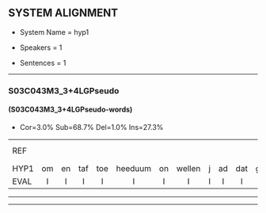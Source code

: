 
## SYSTEM ALIGNMENT

- System Name = hyp1

- Speakers = 1

- Sentences = 1

---

### S03C043M3_3+4LGPseudo

#### (S03C043M3_3+4LGPseudo-words)

- Cor=3.0%	Sub=68.7%	Del=1.0%	Ins=27.3%

|  |  |  |  |  |  |  |  |  |  |  |  |  |  |  |  |  |  |  |  |  |  |  |  |  |  |  |  |  |  |  |  |  |  |  |  |  |  |  |  |  |  |  |  |  |  |  |  |  |  |  |  |  |  |  |  |  |  |  |  |  |  |  |  |  |  |  |  |  |  |  |  |  |  |  |  |  |  |  |  |  |  |  |  |  |  |  |  |  |  |  |  |  |  |  |  |  |  |  |  |
|:--- |:---:|:---:|:---:|:---:|:---:|:---:|:---:|:---:|:---:|:---:|:---:|:---:|:---:|:---:|:---:|:---:|:---:|:---:|:---:|:---:|:---:|:---:|:---:|:---:|:---:|:---:|:---:|:---:|:---:|:---:|:---:|:---:|:---:|:---:|:---:|:---:|:---:|:---:|:---:|:---:|:---:|:---:|:---:|:---:|:---:|:---:|:---:|:---:|:---:|:---:|:---:|:---:|:---:|:---:|:---:|:---:|:---:|:---:|:---:|:---:|:---:|:---:|:---:|:---:|:---:|:---:|:---:|:---:|:---:|:---:|:---:|:---:|:---:|:---:|:---:|:---:|:---:|:---:|:---:|:---:|:---:|:---:|:---:|:---:|:---:|:---:|:---:|:---:|:---:|:---:|:---:|:---:|:---:|:---:|:---:|:---:|:---:|:---:|:---:|
| REF |  |  |  |  |  |  |  |  |  |  |  |  |  |  |  |  |  | ometuif | toejietsen | * | oonwijlen | jattesiet | nurudien | * | * | * | stoenydaas | deuveltek | juitonie | gevijdel | * | sidowaan | * | spekkeraai | wachteniek | verpierik | * | * | nappegreeuw | mantaroen | schielendaspen | * | crobeklunker | kabbestepen | * | * | * | *(verwarring) | verwarig |  |  |  |  |  |  |  |  |  |  | ooiebiekje | fandelig | jalekrewen | * | smoralij | zeekvlachine | * | kanaroe | * | toineetlijgen | * | * | meitsegrok | kantelogsten | ondermind | choporatie | zennebral | ijraspangen | * | * | blottenduuf | girdofhaalder | * | * | * | * | tobbermoeit | poentalschouden | * | * | * | havedil | * | * | * | verbrakkertje | * | * | gerauwejaak | hapeneren |
| HYP1 | om | en | taf | toe | heeduum | on | wellen | j | ad | dat | giet | nere | die | ne | e | redin | toen | idas | duvel | tek | ja | toch | niet | ge | gee | vij | dol | sin | douan | s | pikera | wachtte | ik | zurpier | ik | nappi | g | nappig | grijl | mantaroen |  | scheelden | dans | daspen | krobeluer | kabee | n | verwarring | verwarig | oee | beeke | vandieg | geko | kre | kree | oale | zeg | ik | a | vlak | schine | kan | a | gro | kan | teen | nee | telegen | neter | grok | candolooghen | ondermint | hopoate | senebral | ergasparnen | pagen | bloten | dus | girt | of | ha | der | te | ver | moeid | puntel | tal | sch | schouden | ha | veideel | verbrak | kee | verblakkertje | g | ge | gra | jak | hapeneren |
| EVAL | I | I | I | I | I | I | I | I | I | I | I | I | I | I | I | I | I | S | S | S | S | S | S | S | S | S | S | S | S | S | S | S | S | S | S | S | S | S | S |  | D | S | S | S | S | S | S | S |  | I | I | I | I | I | I | I | I | I | I | S | S | S | S | S | S | S | S | S | S | S | S | S | S | S | S | S | S | S | S | S | S | S | S | S | S | S | S | S | S | S | S | S | S | S | S | S | S | S |  |
---

---
